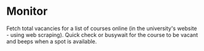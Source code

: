 # Monitor

Fetch total vacancies for a list of courses online (in the university's website - using web scraping).
Quick check or busywait for the course to be vacant and beeps when a spot is available.